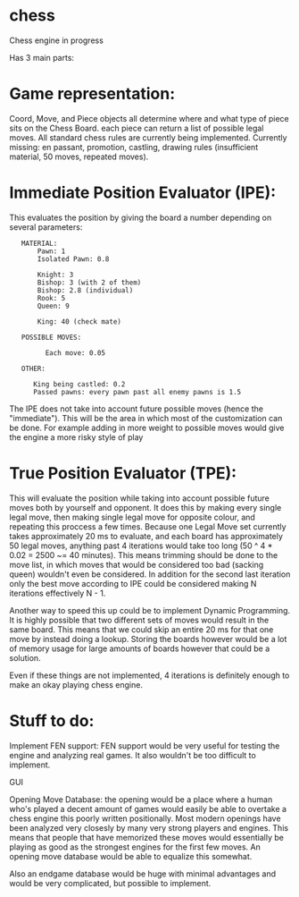 # chess
Chess engine in progress

Has 3 main parts:

# Game representation:

Coord, Move, and Piece objects all determine where and what type of piece sits on the Chess Board. each piece can return a list of possible legal moves. All standard chess rules are currently being implemented. Currently missing: en passant, promotion, castling, drawing rules (insufficient material, 50 moves, repeated moves).

# Immediate Position Evaluator (IPE):

This evaluates the position by giving the board a number depending on several parameters:

       MATERIAL:
           Pawn: 1
           Isolated Pawn: 0.8

           Knight: 3
           Bishop: 3 (with 2 of them)
           Bishop: 2.8 (individual)
           Rook: 5
           Queen: 9

           King: 40 (check mate)

       POSSIBLE MOVES:

             Each move: 0.05

       OTHER:

          King being castled: 0.2
          Passed pawns: every pawn past all enemy pawns is 1.5
          
The IPE does not take into account future possible moves (hence the "immediate"). This will be the area in which most of the customization can be done. For example adding in more weight to possible moves would give the engine a more risky style of play

# True Position Evaluator (TPE):

This will evaluate the position while taking into account possible future moves both by yourself and opponent. It does this by making every single legal move, then making single legal move for opposite colour, and repeating this proccess a few times. Because one Legal Move set currently takes approximately 20 ms to evaluate, and each board has approximately 50 legal moves, anything past 4 iterations would take too long (50 ^ 4 * 0.02 = 2500 ~= 40 minutes). This means trimming should be done to the move list, in which moves that would be considered too bad (sacking queen) wouldn't even be considered. In addition for the second last iteration only the best move according to IPE could be considered making N iterations effectively N - 1.

Another way to speed this up could be to implement Dynamic Programming. It is highly possible that two different sets of moves would result in the same board. This means that we could skip an entire 20 ms for that one move by instead doing a lookup. Storing the boards however would be a lot of memory usage for large amounts of boards however that could be a solution.

Even if these things are not implemented, 4 iterations is definitely enough to make an okay playing chess engine.

# Stuff to do:

Implement FEN support: 
  FEN support would be very useful for testing the engine and analyzing real games. It also wouldn't be too difficult to implement.

GUI

Opening Move Database:
  the opening would be a place where a human who's played a decent amount of games would easily be able to overtake a chess engine this   poorly written positionally. Most modern openings have been analyzed very closesly by many very strong players and engines. This means   that people that have memorized these moves would essentially be playing as good as the strongest engines for the first few moves. 
  An opening move database would be able to equalize this somewhat.
  
  Also an endgame database would be huge with minimal advantages and would be very complicated, but possible to implement.
